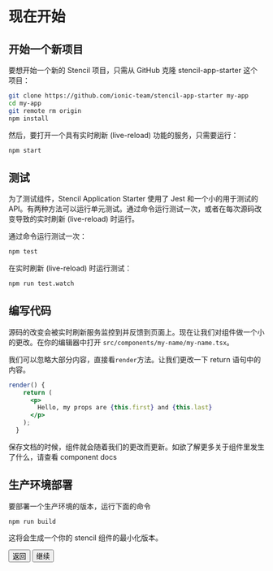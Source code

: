 # 现在开始

## 开始一个新项目

要想开始一个新的 Stencil 项目，只需从 GitHub 克隆 stencil-app-starter 这个项目：

```bash
git clone https://github.com/ionic-team/stencil-app-starter my-app
cd my-app
git remote rm origin
npm install
```

然后，要打开一个具有实时刷新 (live-reload) 功能的服务，只需要运行：

```bash
npm start
```

## 测试

为了测试组件，Stencil Application Starter 使用了 Jest 和一个小的用于测试的 API。有两种方法可以运行单元测试。通过命令运行测试一次，或者在每次源码改变导致的实时刷新 (live-reload) 时运行。

通过命令运行测试一次：

```bash
npm test
```

在实时刷新 (live-reload) 时运行测试：

```bash
npm run test.watch
```

## 编写代码

源码的改变会被实时刷新服务监控到并反馈到页面上。现在让我们对组件做一个小的更改。在你的编辑器中打开 `src/components/my-name/my-name.tsx`。

我们可以忽略大部分内容，直接看`render`方法。让我们更改一下 return 语句中的内容。

```jsx
render() {
    return (
      <p>
        Hello, my props are {this.first} and {this.last}
      </p>
    );
  }

```

保存文档的时候，组件就会随着我们的更改而更新。如欲了解更多关于组件里发生了什么，请查看 <stencil-route-link url="/docs/my-first-component">component docs</stencil-route-link>

## 生产环境部署

要部署一个生产环境的版本，运行下面的命令

```
npm run build
```

这将会生成一个你的 stencil 组件的最小化版本。

<stencil-route-link url="/docs/intro" router="#router" custom="true">
  <button class="backButton">
    返回
  </button>
</stencil-route-link>

<stencil-route-link url="/docs/my-first-component" custom="true">
  <button class="nextButton">
    继续
  </button>
</stencil-route-link>
